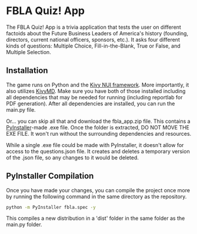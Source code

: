 # FBLA Quiz! App

The FBLA Quiz! App is a trivia application that tests the user on different factoids about the Future Business Leaders of America's history (founding, directors, current national officers, sponsors, etc.). It asks four different kinds of questions: Multiple Choice, Fill-in-the-Blank, True or False, and Multiple Selection.

## Installation

The game runs on Python and the [Kivy NUI framework](https://kivy.org/#home). More importantly, it also utilizes [KivyMD](https://github.com/kivymd/KivyMD). Make sure you have both of those installed including all dependencies that may be needed for running (including reportlab for PDF generation). After all dependencies are installed, you can run the main.py file.

Or... you can skip all that and download the fbla_app.zip file. This contains a [PyInstaller](https://www.pyinstaller.org/)-made  .exe file. Once the folder is extracted, DO NOT MOVE THE EXE FILE. It won't run without the surrounding dependencies and resources.

While a single .exe file could be made with PyInstaller, it doesn't allow for access to the questions.json file. It creates and deletes a temporary version of the .json file, so any changes to it would be deleted.

## PyInstaller Compilation

Once you have made your changes, you can compile the project once more by running the following command in the same directory as the repository.
```bash
python -m PyInstaller fbla.spec -y
```
This compiles a new distribution in a 'dist' folder in the same folder as the main.py folder.
